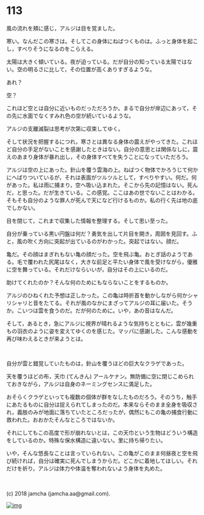 # 113

風の流れを頬に感じ，アルジは目を覚ました。  

寒い。なんだこの寒さは。そしてこの身体にねばつくものは。ふっと身体を起こし，すべりそうになるのをこらえる。  

太陽は大きく傾いている。夜が迫っている。だが自分の知っている太陽ではない。空の明るさに比して，その位置が高くありすぎるような。  

あれ？  

空？  

これほど空とは自分に近いものだっただろうか。まるで自分が岸辺にあって，その先に水面でなくすみれ色の空が続いているような。  

アルジの支離滅裂は思考が次第に収束してゆく。  

そして状況を把握するにつれ，寒さとは異なる身体の震えがやってきた。これほど自分の手足がないことを感謝したときはない。自分の意思とは関係なしに，震えのあまり身体が暴れ出し，その身体すべてを失うことになっていただろう。  

アルジは空の上にあった。針山を覆う雲海の上。ねばつく物体でかろうじて何かにへばりついているが，それは表面がツルツルとして，すべりやすい。何だ。何があった。私は雨に捕まり，空へ吸い込まれた。そこから先の記憶はない。死んだ，と思った。だが生きている。この感覚。ここはあの世でないことはわかる。そもそも自分のような罪人が死んで天になど行けるものか。私の行く先は地の底でしかない。  

目を閉じて，これまで収集した情報を整理する。そして思い至った。  

自分が乗っている黒い円盤は何だ？勇気を出して片目を開き，周囲を見回す。ふと，風の吹く方向に突起が出ているのがわかった。突起ではない。顔だ。  

亀だ。その顔はまぎれもない亀の顔だった。空を飛ぶ亀。おとぎ話のようである。毛で覆われた尻尾はなく，大きな前足と平たい身体で風を受けながら，優雅に空を舞っている。それだけならいいが，自分はその上にいるのだ。  

助けてくれたのか？そんな何のためにもならないことをするものか。  

アルジのひねくれた予想は正しかった。この亀は時折首を動かしながら何かシャリシャリと音をたてる。それが風のなかにまざってアルジの耳に届いた。そうか。こいつは雲を食うのだ。だが何のために。いや，あの音はなんだ。  

そして，あるとき，急にアルジに視界が晴れるような気持ちとともに，雲が幾重もの羽衣のように姿を変えてゆくのを感じた。マッパに感謝した。こんな感動を再び味わえるときが来ようとは。  

<br>  

自分が雲と錯覚していたものは，針山を覆うほどの巨大なクラゲであった。  

天を覆うほどの布，天巾 (てんきん) アールケナン。無防備に空に閉じこめられておきながら，アルジは自身のネーミングセンスに満足した。  

おそらくクラゲといっても複数の個体が群をなしたものだろう。そのうち，触手にあたるものに自分は捉えられてしまったのだ。本来ならそのまま全身を吸収され，義肢のみが地面に落ちていたところだったが，偶然にもこの亀の捕食行動に救われた。おおかたそんなところではないか。  

それにしてもこの高度で形が崩れないとは，この天巾という生物はどういう構造をしているのか。特殊な保水構造に違いない。里に持ち帰りたい。  

いや，そんな悠長なことは言っていられない。この亀がこのまま何昼夜と空を飛び続ければ，自分は確実に死んでしまうからだ。どこかに着地してほしい。それだけを祈り，アルジは体力や体温を奪われないよう身体を丸めた。  

<br>  
<br>  
(c) 2018 jamcha (jamcha.aa@gmail.com).  

[![img](http://i.creativecommons.org/l/by-nc-sa/4.0/88x31.png)](http://creativecommons.org/licenses/by-nc-sa/4.0/deed)